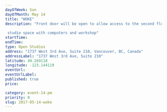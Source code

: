 ```yaml
---
dayOfWeek: Sun
dayOfMonth: May 14
title: "WOKE"
description: "Front door will be open to allow access to the second floor via main atrium stairs!  studio space with computers and workshop"
startTime: 
endTime: 
type: Open Studios
address: "1737 West 3rd Ave, Suite 210, Vancouver, BC, Canada"
addressLabel: "1737 West 3rd Ave, Suite 210"
latitude: 49.269118
longitude: -123.144119
eventUrl: 
eventUrlLabel: 
published: true
price: 

category: event-14-pm
priority: 0
slug: 2017-05-14-woke
---
```

